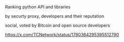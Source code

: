 
Ranking python API and libraries

by securty
proxy, developers and their reputation

social, voted by Bitcoin and open source developers

https://x.com/TCNetwork/status/1780364295395512790
<!--stackedit_data:
eyJoaXN0b3J5IjpbMTUzNjM1MTA1NiwtMTQzNDIyMDg5NF19
-->